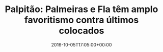 ---
layout: post
title: "Palpitão: Palmeiras e Fla têm amplo favoritismo contra últimos colocados"
date: 2016-10-05T17:05:00+00:00
external_link: "http://globoesporte.globo.com/futebol/brasileirao-serie-a/noticia/2016/10/palpitao-palmeiras-e-fla-tem-amplo-favoritismo-contra-ultimos-colocados.html"
categories: news globo.com
---